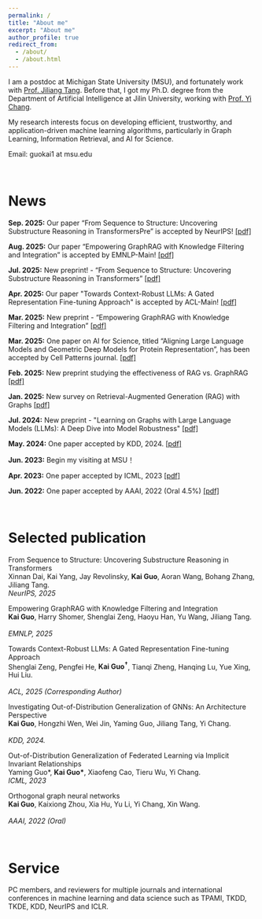 ```yaml
---
permalink: /
title: "About me"
excerpt: "About me"
author_profile: true
redirect_from: 
  - /about/
  - /about.html
---
```


I am a postdoc at Michigan State University (MSU), and fortunately work with [Prof. Jiliang Tang](https://www.cse.msu.edu/~tangjili/).
Before that, I got my Ph.D. degree from the Department of Artificial Intelligence at Jilin University, 
working with [Prof. Yi Chang](http://www.yichang-cs.com/). 


My research interests focus on developing efficient, trustworthy, and application-driven machine learning algorithms, particularly in Graph Learning, Information Retrieval, and AI for Science.

Email: guokai1 at msu.edu 


<br />

News
=====
**Sep. 2025:** Our paper “From Sequence to Structure: Uncovering Substructure Reasoning in TransformersPre” is accepted by NeurIPS! [[pdf]](https://arxiv.org/pdf/2507.10435?)

**Aug. 2025:** Our paper “Empowering GraphRAG with Knowledge Filtering and Integration” is accepted by EMNLP-Main! [[pdf]](https://arxiv.org/abs/2503.13804)

**Jul. 2025:** New preprint! - “From Sequence to Structure: Uncovering Substructure
Reasoning in Transformers” [[pdf]](https://arxiv.org/pdf/2507.10435)

**Apr. 2025:** Our paper "Towards Context-Robust LLMs: A Gated Representation Fine-tuning Approach" is accepted by ACL-Main! [[pdf]](https://arxiv.org/pdf/2502.14100)

**Mar. 2025:** New preprint - “Empowering GraphRAG with Knowledge Filtering and Integration” [[pdf]](https://arxiv.org/abs/2503.13804)

**Mar. 2025:**  One paper on AI for Science, titled “Aligning Large Language Models and Geometric Deep Models for Protein Representation”, has been accepted by Cell Patterns journal. [[pdf]](https://arxiv.org/abs/2411.05316)

**Feb. 2025:**  New preprint studying the effectiveness of RAG vs. GraphRAG [[pdf]](https://arxiv.org/pdf/2502.11371)

**Jan. 2025:**   New survey on Retrieval-Augmented Generation (RAG) with Graphs [[pdf]](https://arxiv.org/pdf/2501.00309)

**Jul. 2024:** New preprint - "Learning on Graphs with Large Language Models (LLMs): A Deep Dive into Model Robustness" [[pdf]](https://arxiv.org/pdf/2407.12068)

**May. 2024:** One paper accepted by KDD, 2024. [[pdf]](https://dl.acm.org/doi/10.1145/3637528.3671792) 

<!-- **Dec. 2023:** One paper accepted by Information Sciences, 2023. 

**Aug. 2023:**  One paper accepted by Information Sciences, 2023. -->

**Jun. 2023:**  Begin my visiting at MSU！

**Apr. 2023:**  One paper accepted by ICML, 2023 [[pdf]](https://proceedings.mlr.press/v202/guo23b/guo23b.pdf) 

**Jun. 2022:**  One paper accepted by AAAI, 2022 (Oral 4.5%) [[pdf]](https://cdn.aaai.org/ojs/20316/20316-13-24329-1-2-20220628.pdf)


<br />

Selected publication
=====
From Sequence to Structure: Uncovering Substructure
Reasoning in Transformers<br />
Xinnan Dai, Kai Yang, Jay Revolinsky, <b>Kai Guo</b>, Aoran Wang, Bohang Zhang, Jiliang Tang.<br />	
<i>NeurIPS, 2025</i><br />

Empowering GraphRAG with Knowledge Filtering and Integration<br />
<b>Kai Guo</b>, Harry Shomer, Shenglai Zeng, Haoyu Han, Yu Wang, Jiliang Tang.<br />	
<i>EMNLP, 2025</i><br />

Towards Context-Robust LLMs: A Gated Representation Fine-tuning Approach<br />
Shenglai Zeng, Pengfei He, <b>Kai Guo<sup>†</sup></b>, Tianqi Zheng, Hanqing Lu, Yue Xing, Hui Liu.<br />	
<i>ACL, 2025 (Corresponding Author)</i><br /> 

Investigating Out-of-Distribution Generalization of GNNs: An Architecture Perspective<br />
<b>Kai Guo</b>, Hongzhi Wen, Wei Jin, Yaming Guo, Jiliang Tang, Yi Chang.<br />		
<i>KDD, 2024.</i><br />

Out-of-Distribution Generalization of Federated Learning via Implicit Invariant Relationships<br />
Yaming Guo*, <b>Kai Guo*</b>, Xiaofeng Cao, Tieru Wu, Yi Chang.<br />
<i>ICML, 2023</i><br />

Orthogonal graph neural networks<br />
<b>Kai Guo</b>, Kaixiong Zhou, Xia Hu, Yu Li, Yi Chang, Xin Wang.<br />		
<i>AAAI, 2022 (Oral)</i><br />


<br />

Service
=====
PC members, and reviewers for multiple journals and international conferences in machine learning and data science such as TPAMI, TKDD, TKDE, KDD, NeurIPS and ICLR.